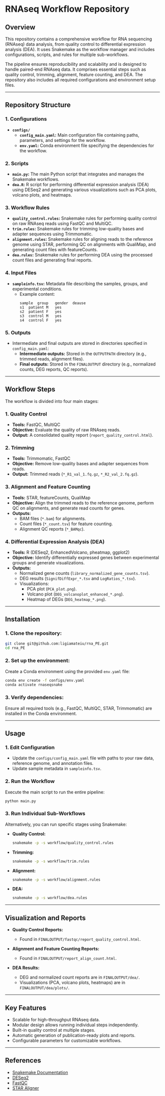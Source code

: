 # RNAseq Workflow Repository

## **Overview**
This repository contains a comprehensive workflow for RNA sequencing (RNAseq) data analysis, from quality control to differential expression analysis (DEA). It uses Snakemake as the workflow manager and includes configurations, scripts, and rules for multiple sub-workflows.

The pipeline ensures reproducibility and scalability and is designed to handle paired-end RNAseq data. It comprises essential steps such as quality control, trimming, alignment, feature counting, and DEA. The repository also includes all required configurations and environment setup files.

---

## **Repository Structure**
### **1. Configurations**
- **`configs/`**
  - **`config_main.yaml`:** Main configuration file containing paths, parameters, and settings for the workflow.
  - **`env.yaml`:** Conda environment file specifying the dependencies for the workflow.

### **2. Scripts**
- **`main.py`:** The main Python script that integrates and manages the Snakemake workflows.
- **`dea.R`:** R script for performing differential expression analysis (DEA) using DESeq2 and generating various visualizations such as PCA plots, volcano plots, and heatmaps.

### **3. Workflow Rules**
- **`quality_control.rules`:** Snakemake rules for performing quality control on raw RNAseq reads using FastQC and MultiQC.
- **`trim.rules`:** Snakemake rules for trimming low-quality bases and adapter sequences using Trimmomatic.
- **`alignment.rules`:** Snakemake rules for aligning reads to the reference genome using STAR, performing QC on alignments with QualiMap, and generating count files with featureCounts.
- **`dea.rules`:** Snakemake rules for performing DEA using the processed count files and generating final reports.

### **4. Input Files**
- **`sampleinfo.tsv`:** Metadata file describing the samples, groups, and experimental conditions.
  - Example content:
    ```
    sample	group	gender	deause
    s1	patient	M	yes
    s2	patient	F	yes
    s3	control	M	yes
    s4	control	F	yes
    ```

### **5. Outputs**
- Intermediate and final outputs are stored in directories specified in `config_main.yaml`:
  - **Intermediate outputs:** Stored in the `OUTPUTPATH` directory (e.g., trimmed reads, alignment files).
  - **Final outputs:** Stored in the `FINALOUTPUT` directory (e.g., normalized counts, DEG reports, QC reports).

---

## **Workflow Steps**
The workflow is divided into four main stages:

### 1. **Quality Control**
   - **Tools:** FastQC, MultiQC
   - **Objective:** Evaluate the quality of raw RNAseq reads.
   - **Output:** A consolidated quality report (`report_quality_control.html`).

### 2. **Trimming**
   - **Tools:** Trimmomatic, FastQC
   - **Objective:** Remove low-quality bases and adapter sequences from reads.
   - **Output:** Trimmed reads (`*_R1_val_1.fq.gz`, `*_R2_val_2.fq.gz`).

### 3. **Alignment and Feature Counting**
   - **Tools:** STAR, featureCounts, QualiMap
   - **Objective:** Align the trimmed reads to the reference genome, perform QC on alignments, and generate read counts for genes.
   - **Outputs:**
     - BAM files (`*.bam`) for alignments.
     - Count files (`*_count.tsv`) for feature counting.
     - Alignment QC reports (`*_BAMqc`).

### 4. **Differential Expression Analysis (DEA)**
   - **Tools:** R (DESeq2, EnhancedVolcano, pheatmap, ggplot2)
   - **Objective:** Identify differentially expressed genes between experimental groups and generate visualizations.
   - **Outputs:**
     - Normalized gene counts (`library_normalized_gene_counts.tsv`).
     - DEG results (`SignifDiffExpr_*.tsv` and `LogRatios_*.tsv`).
     - Visualizations:
       - PCA plot (`PCA_plot.png`).
       - Volcano plot (`DEG_volcanoplot_enhanced_*.png`).
       - Heatmap of DEGs (`DEG_heatmap_*.png`).

---

## **Installation**

### 1. Clone the repository:
```bash
git clone git@github.com:ligiamateiu/rna_PE.git
cd rna_PE
```

### 2. Set up the environment:
Create a Conda environment using the provided `env.yaml` file:
```bash
conda env create -f configs/env.yaml
conda activate rnaseqsnake
```

### 3. Verify dependencies:
Ensure all required tools (e.g., FastQC, MultiQC, STAR, Trimmomatic) are installed in the Conda environment.

---

## **Usage**

### 1. **Edit Configuration**
- Update the `configs/config_main.yaml` file with paths to your raw data, reference genome, and annotation files.
- Update sample metadata in `sampleinfo.tsv`.

### 2. **Run the Workflow**
Execute the main script to run the entire pipeline:
```bash
python main.py
```

### 3. **Run Individual Sub-Workflows**
Alternatively, you can run specific stages using Snakemake:
- **Quality Control:**
  ```bash
  snakemake -p -s workflow/quality_control.rules
  ```
- **Trimming:**
  ```bash
  snakemake -p -s workflow/trim.rules
  ```
- **Alignment:**
  ```bash
  snakemake -p -s workflow/alignment.rules
  ```
- **DEA:**
  ```bash
  snakemake -p -s workflow/dea.rules
  ```

---

## **Visualization and Reports**
- **Quality Control Reports:** 
  - Found in `FINALOUTPUT/fastqc/report_quality_control.html`.

- **Alignment and Feature Counting Reports:** 
  - Found in `FINALOUTPUT/report_align_count.html`.

- **DEA Results:**
  - DEG and normalized count reports are in `FINALOUTPUT/dea/`.
  - Visualizations (PCA, volcano plots, heatmaps) are in `FINALOUTPUT/dea/plots/`.

---

## **Key Features**
- Scalable for high-throughput RNAseq data.
- Modular design allows running individual steps independently.
- Built-in quality control at multiple stages.
- Automatic generation of publication-ready plots and reports.
- Configurable parameters for customizable workflows.

---

## **References**
- [Snakemake Documentation](https://snakemake.readthedocs.io)
- [DESeq2](https://bioconductor.org/packages/release/bioc/html/DESeq2.html)
- [FastQC](https://www.bioinformatics.babraham.ac.uk/projects/fastqc/)
- [STAR Aligner](https://github.com/alexdobin/STAR)


